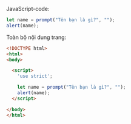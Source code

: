 JavaScript-code:

```js demo run
let name = prompt("Tên bạn là gì?", "");
alert(name);
```

Toàn bộ nội dung trang:

```html
<!DOCTYPE html>
<html>
<body>

  <script>
    'use strict';

    let name = prompt("Tên bạn là gì?", "");
    alert(name);
  </script>

</body>
</html>
```
